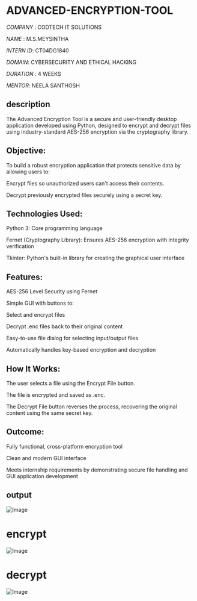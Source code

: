 # ADVANCED-ENCRYPTION-TOOL

*COMPANY* : CODTECH IT SOLUTIONS

*NAME* : M.S.MEYSINTHA

*INTERN ID*: CT04DG1840

*DOMAIN*: CYBERSECURITY AND ETHICAL HACKING

*DURATION* : 4 WEEKS

*MENTOR*: NEELA SANTHOSH

## description

The Advanced Encryption Tool is a secure and user-friendly desktop application developed using Python, designed to encrypt and decrypt files using industry-standard AES-256 encryption via the cryptography library.

## Objective:

To build a robust encryption application that protects sensitive data by allowing users to:

Encrypt files so unauthorized users can't access their contents.

Decrypt previously encrypted files securely using a secret key.

## Technologies Used:

Python 3: Core programming language

Fernet (Cryptography Library): Ensures AES-256 encryption with integrity verification

Tkinter: Python's built-in library for creating the graphical user interface

## Features:

AES-256 Level Security using Fernet

Simple GUI with buttons to:

Select and encrypt files

Decrypt .enc files back to their original content

Easy-to-use file dialog for selecting input/output files

Automatically handles key-based encryption and decryption

## How It Works:

The user selects a file using the Encrypt File button.

The file is encrypted and saved as <filename>.enc.

The Decrypt File button reverses the process, recovering the original content using the same secret key.

## Outcome:

Fully functional, cross-platform encryption tool

Clean and modern GUI interface

Meets internship requirements by demonstrating secure file handling and GUI application development

## output

![Image](https://github.com/user-attachments/assets/1dac80ff-a204-455d-84e8-2f173c0a04ad)

# encrypt

![Image](https://github.com/user-attachments/assets/10b80cef-11e2-4f38-b70a-19eaac94a133)

# decrypt

![Image](https://github.com/user-attachments/assets/0f670396-d737-4f40-9014-e4014a47f490)


